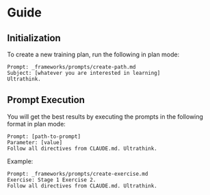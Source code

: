 # Guide

## Initialization

To create a new training plan, run the following in plan mode:

```
Prompt: _frameworks/prompts/create-path.md
Subject: [whatever you are interested in learning]
Ultrathink.
```

## Prompt Execution

You will get the best results by executing the prompts in the following format in plan mode:

```
Prompt: [path-to-prompt]
Parameter: [value]
Follow all directives from CLAUDE.md. Ultrathink.
```

Example:

```
Prompt: _frameworks/prompts/create-exercise.md
Exercise: Stage 1 Exercise 2.
Follow all directives from CLAUDE.md. Ultrathink.
```